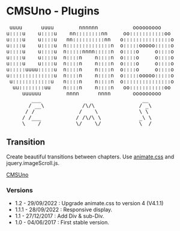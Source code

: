CMSUno - Plugins
================

<pre>
 uuuu      uuuu        nnnnnn           ooooooooo
u::::u    u::::u    nn::::::::nn     oo:::::::::::oo
u::::u    u::::u   nn::::::::::nn   o:::::::::::::::o
u::::u    u::::u  n::::::::::::::n  o:::::ooooo:::::o
u::::u    u::::u  n:::::nnnn:::::n  o::::o     o::::o
u::::u    u::::u  n::::n    n::::n  o::::o     o::::o
u::::u    u::::u  n::::n    n::::n  o::::o     o::::o
u:::::uuuu:::::u  n::::n    n::::n  o::::o     o::::o
u::::::::::::::u  n::::n    n::::n  o:::::ooooo:::::o
 u::::::::::::u   n::::n    n::::n  o:::::::::::::::o
  uu::::::::uu    n::::n    n::::n   oo:::::::::::oo
     uuuuuu        nnnn      nnnn       ooooooooo
        ___                                __
       / __\            /\/\              / _\
      / /              /    \             \ \
     / /___           / /\/\ \            _\ \
     \____/           \/    \/            \__/
</pre>

## Transition ##

Create beautiful transitions between chapters.
Use [animate.css](https://animate.style/) and jquery.imageScroll.js.

[CMSUno](https://github.com/boiteasite/cmsuno)

### Versions ###

* 1.2 - 29/09/2022 : Upgrade animate.css to version 4 (V4.1.1)
* 1.1.1 - 28/09/2022 : Responsive display.
* 1.1 - 27/12/2017 : Add Div & sub-Div.
* 1.0 - 04/06/2017 : First stable version.